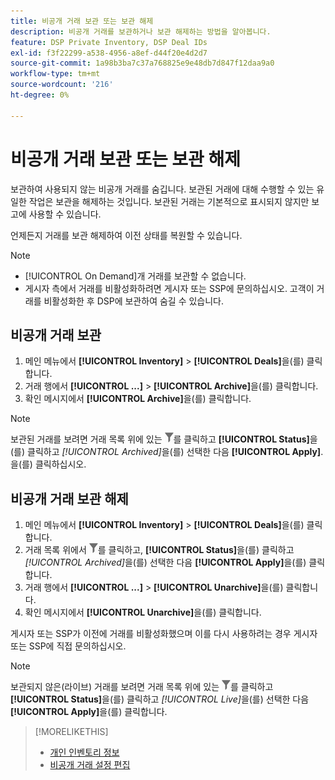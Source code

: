 ```yaml
---
title: 비공개 거래 보관 또는 보관 해제
description: 비공개 거래를 보관하거나 보관 해제하는 방법을 알아봅니다.
feature: DSP Private Inventory, DSP Deal IDs
exl-id: f3f22299-a538-4956-a8ef-d44f20e4d2d7
source-git-commit: 1a98b3ba7c37a768825e9e48db7d847f12daa9a0
workflow-type: tm+mt
source-wordcount: '216'
ht-degree: 0%

---
```


# 비공개 거래 보관 또는 보관 해제

보관하여 사용되지 않는 비공개 거래를 숨깁니다. 보관된 거래에 대해 수행할 수 있는 유일한 작업은 보관을 해제하는 것입니다. 보관된 거래는 기본적으로 표시되지 않지만 보고에 사용할 수 있습니다.

언제든지 거래를 보관 해제하여 이전 상태를 복원할 수 있습니다.

>[!NOTE]
>
>* [!UICONTROL On Demand]개 거래를 보관할 수 없습니다.
>* 게시자 측에서 거래를 비활성화하려면 게시자 또는 SSP에 문의하십시오. 고객이 거래를 비활성화한 후 DSP에 보관하여 숨길 수 있습니다.

## 비공개 거래 보관

1. 메인 메뉴에서 **[!UICONTROL Inventory]** > **[!UICONTROL Deals]**&#x200B;을(를) 클릭합니다.
1. 거래 행에서 **[!UICONTROL ...]** > **[!UICONTROL Archive]**&#x200B;을(를) 클릭합니다.
1. 확인 메시지에서 **[!UICONTROL Archive]**&#x200B;을(를) 클릭합니다.

>[!NOTE]
>
>보관된 거래를 보려면 거래 목록 위에 있는 ![필터](/help/dsp/assets/filter.png)를 클릭하고 **[!UICONTROL Status]**&#x200B;을(를) 클릭하고 *[!UICONTROL Archived]*&#x200B;을(를) 선택한 다음 **[!UICONTROL Apply]**.<!-- Verify the text to apply the filter(s).)-->을(를) 클릭하십시오.

## 비공개 거래 보관 해제

1. 메인 메뉴에서 **[!UICONTROL Inventory]** > **[!UICONTROL Deals]**&#x200B;을(를) 클릭합니다.
1. 거래 목록 위에서 ![필터](/help/dsp/assets/filter.png)를 클릭하고, **[!UICONTROL Status]**&#x200B;을(를) 클릭하고 *[!UICONTROL Archived]*&#x200B;을(를) 선택한 다음 **[!UICONTROL Apply]**&#x200B;을(를) 클릭합니다.<!-- Verify the text to apply the filter(s).)-->
1. 거래 행에서 **[!UICONTROL ...]** > **[!UICONTROL Unarchive]**&#x200B;을(를) 클릭합니다.
1. 확인 메시지에서 **[!UICONTROL Unarchive]**&#x200B;을(를) 클릭합니다.

게시자 또는 SSP가 이전에 거래를 비활성화했으며 이를 다시 사용하려는 경우 게시자 또는 SSP에 직접 문의하십시오.

>[!NOTE]
>
>보관되지 않은(라이브) 거래를 보려면 거래 목록 위에 있는 ![필터](/help/dsp/assets/filter.png)를 클릭하고 **[!UICONTROL Status]**&#x200B;을(를) 클릭하고 *[!UICONTROL Live]*&#x200B;을(를) 선택한 다음 **[!UICONTROL Apply]**&#x200B;을(를) 클릭합니다.<!-- Verify the text to apply the filter(s).)-->

>[!MORELIKETHIS]
>
>* [개인 인벤토리 정보](private-inventory-about.md)
>* [비공개 거래 설정 편집](/help/dsp/inventory/deal-id-edit.md)
